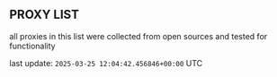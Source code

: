 ## PROXY LIST

all proxies in this list were collected from open sources and tested for functionality

last update: `2025-03-25 12:04:42.456846+00:00` UTC